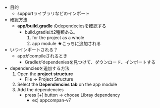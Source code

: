 - 目的
    - supportライブラリなどのインポート
- 確認方法
    - **app/build.gradle** のdependeciesを確認する
        - build.gradleは2種類ある。
            1. for the project as a whole
            2. app module ★こっちに追加される
- いつインポートされる？
    - appがcompileされるとき
        - Gradleがdependeniesを見つけて、ダウンロード、インポートする
- dependenciesを追加する方法
    1. Open the **project structure**
        - File -> Project Structure
    2. Select the **Dependencies tab** on the app module
    3. Add the dependencies
        - press [+] button -> choose Libray dependency
            - ex) appcompan-v7

